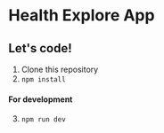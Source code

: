# Health Explore App

## Let's code!

1. Clone this repository
2. `npm install`

#### For development

3. `npm run dev`
